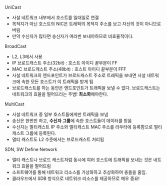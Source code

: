 UniCast

- 사설 네트워크 내부에서 호스트를 일대일로 연결
- 목적지가 아닌 호스트의 NIC은 트래픽의 목적지 주소를 보고 자신의 것이 아니므로 버림
- 만약 수신자가 많다면 송신자가 여러번 보내야하므로 비효율적이다.

BroadCast

- L2, L3에서 사용
- IP 브로드캐스트 주소(32bit) : 호스트 아이디 끝부분이 FF
- MAC 브로드캐스트 주소(48bit) : 호스트 아이디 끝부분이 FFF
- 사설 네트워크의 엔드포인트가 브로드캐스트 주소로 트래픽을 보내면 사설 네트워크에 속한 모든 호스트가 이 트래픽을 받게 됨
- 브로드캐스트를 하는 동안은 엔드포인트가 트래픽을 보낼 수 없다. 브로드캐스트는 네트워크의 효율을 떨어뜨리는 주범! **최소화**해야한다.

MultiCast

- 사설 네트워크 중 일부 호스트들에게만 트래픽을 보냄
- 송신은 한번만 하고, **수신자 그룹**에 속한 호스트들이 데이터를 받음
- 수신자는 멀티캐스트 IP 주소와 멀티캐스트 MAC 주소를 라우터에 등록함으로 멀티캐스트 그룹에 등록된다.
- 멀티 캐스트도 L2 수준에서는 브로드캐스트 처리됨

SDN, SW Define Network

- 멀티 캐스트나 브로드 캐스트처럼 동시에 여러 호스트에 트래픽을 보내는 것은 네트워크 효율을 떨어뜨림
- 소프트웨어를 통해 네트워크 리소스를 가상화하고 추상화하여 충돌을 줄임.
- 클라우드에서 SDB 방식으로 네트워크 리소스를 제공하므로 매우 중요!